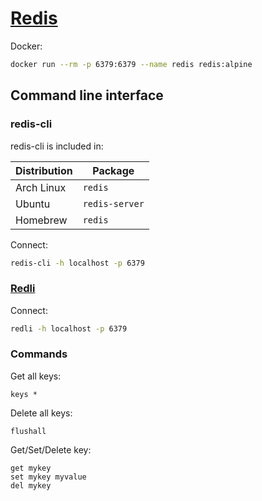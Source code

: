 # [Redis](https://redis.io/)

Docker:

```sh
docker run --rm -p 6379:6379 --name redis redis:alpine
```

## Command line interface

### redis-cli

redis-cli is included in:

| Distribution | Package        |
| ------------ | -------------- |
| Arch Linux   | `redis`        |
| Ubuntu       | `redis-server` |
| Homebrew     | `redis`        |

Connect:

```sh
redis-cli -h localhost -p 6379
```

### [Redli](https://github.com/IBM-Cloud/redli)

Connect:

```sh
redli -h localhost -p 6379
```

### Commands

Get all keys:

```redis
keys *
```

Delete all keys:

```redis
flushall
```

Get/Set/Delete key:

```redis
get mykey
set mykey myvalue
del mykey
```
